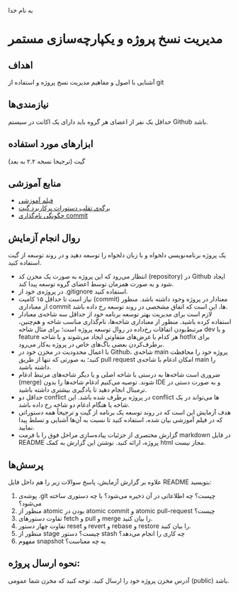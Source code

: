 به نام خدا

# مدیریت نسخ پروژه و یکپارچه‌سازی مستمر

## اهداف 
آشنایی با اصول و مفاهیم مدیریت نسخ پروژه و استفاده از git

## نیازمندی‌ها
حداقل یک نفر از اعضای هر گروه باید دارای یک اکانت در سیستم Github باشد.

## ابزارهای مورد استفاده
گیت (ترجیحا نسخه ۲.۲ به بعد)

## منابع آموزشی
- [فیلم آموزشی](https://aparat.com/v/POj9h)
- [برگه‌ی تقلب دستورات پرکاربرد گیت](https://education.github.com/git-cheat-sheet-education.pdf)
- [چگونگی نام‌گذاری commit](https://gist.github.com/robertpainsi/b632364184e70900af4ab688decf6f53)

## روال انجام آزمایش
یک پروژه برنامه‌نویسی دلخواه و با زبان دلخواه را توسعه دهید و در روند توسعه از گیت استفاده کنید.

- انتظار می‌رود که این پروژه به صورت یک مخزن کد (repository) در Github ایجاد شود و به صورت همزمان توسط اعضای گروه توسعه پیدا کند.
- در پروژه‌ی خود از .gitignore استفاده کنید.
- نیاز است تا حداقل ۱۵ کامیت (commit) معنا‌دار در پروژه وجود داشته باشد. منظور از معناداری commit ها، این است که اتفاق مشخصی در روند توسعه رخ داده باشد.
- لازم است برای مدیریت بهتر توسعه برنامه خود از حداقل سه شاخه‌ی معنا‌دار استفاده کرده باشید. منظور از معناداری شاخه‌ها، نام‌گذاری مناسب شاخه و هم‌چنین، مرتبط‌بودن اتفاقات رخ‌داده در روال توسعه پروژه است؛ برای مثال شاخه dev و یا feature هر کدام با غرض‌های متفاوتی ایجاد می‌شوند و یا شاخه hotfix برای برطرف‌کردن بعضی باگ‌های خاص در پروژه به‌کار می‌رود.
- با اعمال محدودیت در مخزن خود در Github، شاخه‌ی main پروژه خود را محافظت کنید؛ به صورتی که تنها از طریق pull request امکان ادغام با شاخه‌ی main را داشته باشید.
- ضروری است شاخه‌ها به درستی با شاخه اصلی و یا دیگر شاخه‌های مرتبط ادغام (merge) شوند. توصیه می‌کنیم ادغام شاخه‌ها را بدون IDE و به صورت دستی در ترمینال انجام دهید تا یادگیری بیشتری داشته باشید.
- حداقل دو conflict در پروژه برطرف شده باشد. این conflict ها می‌تواند در یک شاخه یا هنگام ادغام دو شاخه رخ داده باشد.
- هدف آزمایش این است که در روند توسعه یک برنامه از گیت و ترجیحاً همه دستوراتی که در فیلم آموزشی بیان شده، استفاده کنید تا نسبت به آن‌ها آشنایی و تسلط پیدا نمایید.
- گزارش مختصری از جزئیات پیاده‌سازی مراحل فوق را با فرمت markdown در فایل README پروژه، ارائه کنید. نوشتن این گزارش به کمک html مجاز نیست.

## پرسش‌ها
علاوه بر گزارش آزمایش، پاسخ سوالات زیر را هم داخل فایل README بنویسید:
1. پوشه‌ی .git چیست؟ چه اطلاعاتی در آن ذخیره می‌شود؟ با چه دستوری ساخته می‌شود؟
2. منظور از atomic بودن در atomic commit و atomic pull-request چیست؟
3. تفاوت دستورهای fetch و pull و merge را بیان کنید.
4. تفاوت چهار دستور reset و revert و rebase و restore را بیان کنید.
5. منظور از stage چیست؟ دستور stash چه کاری را انجام می‌دهد؟
6. مفهوم snapshot به چه معناست؟

## نحوه ارسال پروژه:
آدرس مخزن پروژه خود را ارسال کنید. توجه کنید که مخزن شما عمومی (public) باشد.

